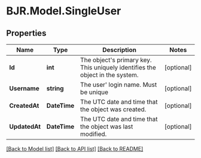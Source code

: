 
# BJR.Model.SingleUser

## Properties

Name | Type | Description | Notes
------------ | ------------- | ------------- | -------------
**Id** | **int** | The object&#39;s primary key. This uniquely identifies the object in the system. | [optional] 
**Username** | **string** | The user&#39; login name. Must be unique | [optional] 
**CreatedAt** | **DateTime** | The UTC date and time that the object was created. | [optional] 
**UpdatedAt** | **DateTime** | The UTC date and time that the object was last modified. | [optional] 

[[Back to Model list]](../README.md#documentation-for-models)
[[Back to API list]](../README.md#documentation-for-api-endpoints)
[[Back to README]](../README.md)

